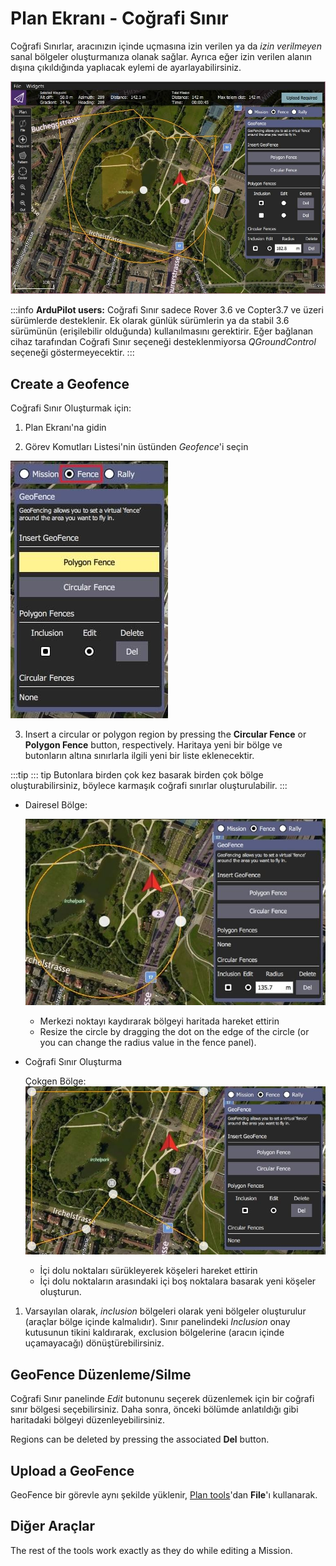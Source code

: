 # Plan Ekranı - Coğrafi Sınır

Coğrafi Sınırlar, aracınızın içinde uçmasına izin verilen ya da _izin verilmeyen_ sanal bölgeler oluşturmanıza olanak sağlar.
Ayrıca eğer izin verilen alanın dışına çıkıldığında yaplıacak eylemi de ayarlayabilirsiniz.

![Coğrafi Sınır'a geneş bakış](../../../assets/plan/geofence/geofence_overview.jpg)

:::info
**ArduPilot users:** Coğrafi Sınır sadece Rover 3.6 ve Copter3.7 ve üzeri sürümlerde desteklenir. Ek olarak günlük sürümlerin ya da stabil 3.6 sürümünün (erişilebilir olduğunda) kullanılmasını gerektirir.
Eğer bağlanan cihaz tarafından Coğrafi Sınır seçeneği desteklenmiyorsa _QGroundControl_ seçeneği göstermeyecektir.
:::

## Create a Geofence

Coğrafi Sınır Oluşturmak için:

1. Plan Ekranı'na gidin

2. Görev Komutları Listesi'nin üstünden _Geofence_'i seçin

  ![Select geofence radio button](../../../assets/plan/geofence/geofence_select.jpg)

3. Insert a circular or polygon region by pressing the **Circular Fence** or **Polygon Fence** button, respectively.
  Haritaya yeni bir bölge ve butonların altına sınırlarla ilgili yeni bir liste eklenecektir.

:::tip
::: tip
Butonlara birden çok kez basarak birden çok bölge oluşturabilirsiniz, böylece karmaşık coğrafi sınırlar oluşturulabilir.
:::

- Dairesel Bölge:

  ![Dairesel Coğrafi Sınır](../../../assets/plan/geofence/geofence_circular.jpg)

  - Merkezi noktayı kaydırarak bölgeyi haritada hareket ettirin
  - Resize the circle by dragging the dot on the edge of the circle (or you can change the radius value in the fence panel).

- Coğrafi Sınır Oluşturma

  Çokgen Bölge:
  ![Çokgen Coğrafi Sınır](../../../assets/plan/geofence/geofence_polygon.jpg)

  - İçi dolu noktaları sürükleyerek köşeleri hareket ettirin
  - İçi dolu noktaların arasındaki içi boş noktalara basarak yeni köşeler oluşturun.

1. Varsayılan olarak, _inclusion_ bölgeleri olarak yeni bölgeler oluşturulur (araçlar bölge içinde kalmalıdır).
  Sınır panelindeki _Inclusion_ onay kutusunun tikini kaldırarak, exclusion bölgelerine (aracın içinde uçamayacağı) dönüştürebilirsiniz.

## GeoFence Düzenleme/Silme

Coğrafi Sınır panelinde _Edit_ butonunu seçerek düzenlemek için bir coğrafi sınır bölgesi seçebilirsiniz.
Daha sonra, önceki bölümde anlatıldığı gibi haritadaki bölgeyi düzenleyebilirsiniz.

Regions can be deleted by pressing the associated **Del** button.

## Upload a GeoFence

GeoFence bir görevle aynı şekilde yüklenir, [Plan tools](../plan_view/plan_view.md)'dan **File**'ı kullanarak.

## Diğer Araçlar

The rest of the tools work exactly as they do while editing a Mission.
